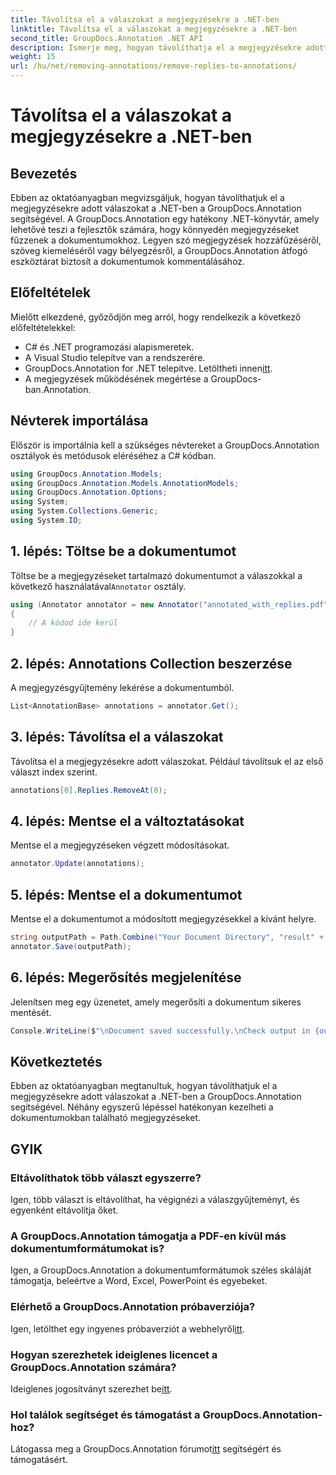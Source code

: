 ```yaml
---
title: Távolítsa el a válaszokat a megjegyzésekre a .NET-ben
linktitle: Távolítsa el a válaszokat a megjegyzésekre a .NET-ben
second_title: GroupDocs.Annotation .NET API
description: Ismerje meg, hogyan távolíthatja el a megjegyzésekre adott válaszokat a .NET-ben a GroupDocs.Annotation segítségével. Útmutató lépésről lépésre kódpéldákkal.
weight: 15
url: /hu/net/removing-annotations/remove-replies-to-annotations/
---
```


# Távolítsa el a válaszokat a megjegyzésekre a .NET-ben

## Bevezetés
Ebben az oktatóanyagban megvizsgáljuk, hogyan távolíthatjuk el a megjegyzésekre adott válaszokat a .NET-ben a GroupDocs.Annotation segítségével. A GroupDocs.Annotation egy hatékony .NET-könyvtár, amely lehetővé teszi a fejlesztők számára, hogy könnyedén megjegyzéseket fűzzenek a dokumentumokhoz. Legyen szó megjegyzések hozzáfűzéséről, szöveg kiemeléséről vagy bélyegzésről, a GroupDocs.Annotation átfogó eszköztárat biztosít a dokumentumok kommentálásához.
## Előfeltételek
Mielőtt elkezdené, győződjön meg arról, hogy rendelkezik a következő előfeltételekkel:
- C# és .NET programozási alapismeretek.
- A Visual Studio telepítve van a rendszerére.
-  GroupDocs.Annotation for .NET telepítve. Letöltheti innen[itt](https://releases.groupdocs.com/annotation/net/).
- A megjegyzések működésének megértése a GroupDocs-ban.Annotation.

## Névterek importálása
Először is importálnia kell a szükséges névtereket a GroupDocs.Annotation osztályok és metódusok eléréséhez a C# kódban.
```csharp
using GroupDocs.Annotation.Models;
using GroupDocs.Annotation.Models.AnnotationModels;
using GroupDocs.Annotation.Options;
using System;
using System.Collections.Generic;
using System.IO;
```
## 1. lépés: Töltse be a dokumentumot
 Töltse be a megjegyzéseket tartalmazó dokumentumot a válaszokkal a következő használatával`Annotator` osztály.
```csharp
using (Annotator annotator = new Annotator("annotated_with_replies.pdf"))
{
    // A kódod ide kerül
}
```
## 2. lépés: Annotations Collection beszerzése
A megjegyzésgyűjtemény lekérése a dokumentumból.
```csharp
List<AnnotationBase> annotations = annotator.Get();
```
## 3. lépés: Távolítsa el a válaszokat
Távolítsa el a megjegyzésekre adott válaszokat. Például távolítsuk el az első választ index szerint.
```csharp
annotations[0].Replies.RemoveAt(0);
```
## 4. lépés: Mentse el a változtatásokat
Mentse el a megjegyzéseken végzett módosításokat.
```csharp
annotator.Update(annotations);
```
## 5. lépés: Mentse el a dokumentumot
Mentse el a dokumentumot a módosított megjegyzésekkel a kívánt helyre.
```csharp
string outputPath = Path.Combine("Your Document Directory", "result" + Path.GetExtension("input.pdf"));
annotator.Save(outputPath);
```
## 6. lépés: Megerősítés megjelenítése
Jelenítsen meg egy üzenetet, amely megerősíti a dokumentum sikeres mentését.
```csharp
Console.WriteLine($"\nDocument saved successfully.\nCheck output in {outputPath}.");
```

## Következtetés
Ebben az oktatóanyagban megtanultuk, hogyan távolíthatjuk el a megjegyzésekre adott válaszokat a .NET-ben a GroupDocs.Annotation segítségével. Néhány egyszerű lépéssel hatékonyan kezelheti a dokumentumokban található megjegyzéseket.
## GYIK
### Eltávolíthatok több választ egyszerre?
Igen, több választ is eltávolíthat, ha végignézi a válaszgyűjteményt, és egyenként eltávolítja őket.
### A GroupDocs.Annotation támogatja a PDF-en kívül más dokumentumformátumokat is?
Igen, a GroupDocs.Annotation a dokumentumformátumok széles skáláját támogatja, beleértve a Word, Excel, PowerPoint és egyebeket.
### Elérhető a GroupDocs.Annotation próbaverziója?
 Igen, letölthet egy ingyenes próbaverziót a webhelyről[itt](https://releases.groupdocs.com/).
### Hogyan szerezhetek ideiglenes licencet a GroupDocs.Annotation számára?
 Ideiglenes jogosítványt szerezhet be[itt](https://purchase.groupdocs.com/temporary-license/).
### Hol találok segítséget és támogatást a GroupDocs.Annotation-hoz?
 Látogassa meg a GroupDocs.Annotation fórumot[itt](https://forum.groupdocs.com/c/annotation/10) segítségért és támogatásért.